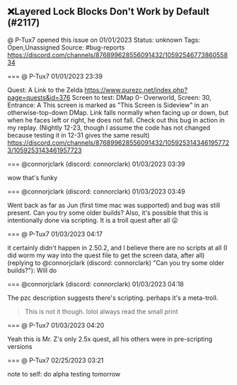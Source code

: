 ## ❌Layered Lock Blocks Don't Work by Default (#2117)
@ P-Tux7 opened this issue on 01/01/2023
Status: unknown
Tags: Open,Unassigned
Source: #bug-reports https://discord.com/channels/876899628556091432/1059254677386055834


=== @ P-Tux7 01/01/2023 23:39

Quest: A Link to the Zelda
https://www.purezc.net/index.php?page=quests&id=376
Screen to test: DMap 0- Overworld, Screen: 30, Entrance: A
This screen is marked as "This Screen is Sideview" in an otherwise-top-down DMap. Link falls normally when facing up or down, but when he faces left or right, he does not fall.
Check out this bug in action in my replay. (Nightly 12-23, though I assume the code has not changed because testing it in 12-31 gives the same result)
https://discord.com/channels/876899628556091432/1059253143461957723/1059253143461957723

=== @connorjclark (discord: connorclark) 01/03/2023 03:39

wow that's funky

=== @connorjclark (discord: connorclark) 01/03/2023 03:49

Went back as far as Jun (first time mac was supported) and bug was still present.
Can you try some older builds?
Also, it's possible that this is intentionally done via scripting.
It is a troll quest after all 😛

=== @ P-Tux7 01/03/2023 04:17

it certainly didn't happen in 2.50.2, and I believe there are no scripts at all (I did worm my way into the quest file to get the screen data, after all)
(replying to @connorjclark (discord: connorclark) "Can you try some older builds?"): Will do

=== @connorjclark (discord: connorclark) 01/03/2023 04:18

The pzc description suggests there's scripting.
perhaps it's a meta-troll.
> This is not it though.
lolol
always read the small print

=== @ P-Tux7 01/03/2023 04:20

Yeah this is Mr. Z's only 2.5x quest, all his others were in pre-scripting versions

=== @ P-Tux7 02/25/2023 03:21

note to self: do alpha testing tomorrow
